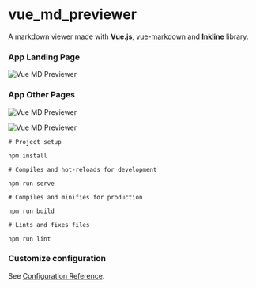 # vue_md_previewer

A markdown viewer made with **Vue.js**, [vue-markdown](https://github.com/miaolz123/vue-markdown) and **[Inkline](https://inkline.io/)** library.

### App Landing Page
![Vue MD Previewer]("/src/assets/app-landing.png")

### App Other Pages
![Vue MD Previewer]("src/assets/app-editor.png")

![Vue MD Previewer]("./src/assets/app-emptystate.png")
```
# Project setup

npm install
```
```
# Compiles and hot-reloads for development

npm run serve
```
```
# Compiles and minifies for production

npm run build
```
```
# Lints and fixes files

npm run lint
```

### Customize configuration
See [Configuration Reference](https://cli.vuejs.org/config/).

